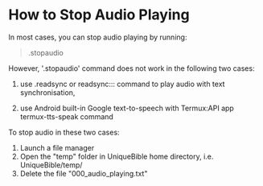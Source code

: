# How to Stop Audio Playing

In most cases, you can stop audio playing by running:

> .stopaudio

However, '.stopaudio' command does not work in the following two cases:

1) use .readsync or readsync::: command to play audio with text synchronisation, 

2) use Android built-in Google text-to-speech with Termux:API app termux-tts-speak command

To stop audio in these two cases:

1) Launch a file manager
2) Open the "temp" folder in UniqueBible home directory, i.e. UniqueBible/temp/
3) Delete the file "000_audio_playing.txt"
